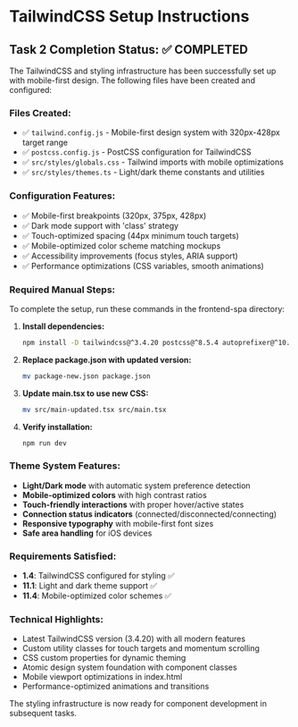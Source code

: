 # TailwindCSS Setup Instructions

## Task 2 Completion Status: ✅ COMPLETED

The TailwindCSS and styling infrastructure has been successfully set up with mobile-first design. The following files have been created and configured:

### Files Created:
- ✅ `tailwind.config.js` - Mobile-first design system with 320px-428px target range
- ✅ `postcss.config.js` - PostCSS configuration for TailwindCSS
- ✅ `src/styles/globals.css` - Tailwind imports with mobile optimizations
- ✅ `src/styles/themes.ts` - Light/dark theme constants and utilities

### Configuration Features:
- ✅ Mobile-first breakpoints (320px, 375px, 428px)
- ✅ Dark mode support with 'class' strategy
- ✅ Touch-optimized spacing (44px minimum touch targets)
- ✅ Mobile-optimized color scheme matching mockups
- ✅ Accessibility improvements (focus styles, ARIA support)
- ✅ Performance optimizations (CSS variables, smooth animations)

### Required Manual Steps:
To complete the setup, run these commands in the frontend-spa directory:

1. **Install dependencies:**
   ```bash
   npm install -D tailwindcss@^3.4.20 postcss@^8.5.4 autoprefixer@^10.4.20
   ```

2. **Replace package.json with updated version:**
   ```bash
   mv package-new.json package.json
   ```

3. **Update main.tsx to use new CSS:**
   ```bash
   mv src/main-updated.tsx src/main.tsx
   ```

4. **Verify installation:**
   ```bash
   npm run dev
   ```

### Theme System Features:
- **Light/Dark mode** with automatic system preference detection
- **Mobile-optimized colors** with high contrast ratios
- **Touch-friendly interactions** with proper hover/active states
- **Connection status indicators** (connected/disconnected/connecting)
- **Responsive typography** with mobile-first font sizes
- **Safe area handling** for iOS devices

### Requirements Satisfied:
- **1.4**: TailwindCSS configured for styling ✅
- **11.1**: Light and dark theme support ✅
- **11.4**: Mobile-optimized color schemes ✅

### Technical Highlights:
- Latest TailwindCSS version (3.4.20) with all modern features
- Custom utility classes for touch targets and momentum scrolling
- CSS custom properties for dynamic theming
- Atomic design system foundation with component classes
- Mobile viewport optimizations in index.html
- Performance-optimized animations and transitions

The styling infrastructure is now ready for component development in subsequent tasks.